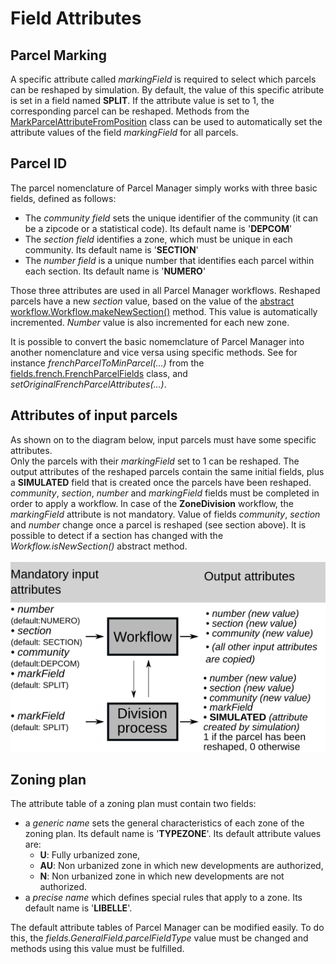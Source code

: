 # Field Attributes

## Parcel Marking
A specific attribute called *markingField* is required to select which parcels can be reshaped by simulation. By default, the value of this specific atribute is set in a field named <b>SPLIT</b>. If the attribute value is set to 1, the corresponding parcel can be reshaped. Methods from the <a href="https://framagit.org/artiscales/parcelmanager/-/blob/master/src/main/java/fr/ign/artiscales/pm/parcelFunction/MarkParcelAttributeFromPosition.java">MarkParcelAttributeFromPosition</a> class can be used to automatically set the attribute values of the field *markingField* for all parcels. 

## Parcel ID

The parcel nomenclature of Parcel Manager simply works with three basic fields, defined as follows:
<ul>
    <li>The <i>community field</i> sets the unique identifier of the community (it can be a zipcode or a statistical code). Its default name is '<b>DEPCOM</b>'</li>
    <li>The <i>section field</i> identifies a zone, which must be unique in each community. Its default name is '<b>SECTION</b>'</li>
    <li>The <i>number field</i> is a unique number that identifies each parcel within each section. Its default name is '<b>NUMERO</b>'</li>
</ul>
Those three attributes are used in all Parcel Manager workflows.
Reshaped parcels have a new <i>section</i> value, based on the value of the <a href="https://framagit.org/artiscales/parcelmanager/-/blob/master/src/main/java/fr/ign/artiscales/pm/workflow/Workflow.java">abstract workflow.Workflow.makeNewSection()</a> method. This value is automatically incremented.
<i>Number</i> value is also incremented for each new zone.

It is possible to convert the basic nomemclature of Parcel Manager into another nomenclature and vice versa using specific methods. See for instance <i>frenchParcelToMinParcel(...)</i> from the <a href="https://framagit.org/artiscales/parcelmanager/-/blob/master/src/main/java/fr/ign/artiscales/pm/fields/french/FrenchParcelFields.java">fields.french.FrenchParcelFields</a> class, and  <i>setOriginalFrenchParcelAttributes(...)</i>.

## Attributes of input parcels
As shown on to the diagram below, input parcels must have some specific attributes.
<br /> 
Only the parcels with their *markingField* set to 1 can be reshaped. The output attributes of the reshaped parcels contain the same initial fields, plus a **SIMULATED** field that is created once the parcels have been reshaped. 
<br /> 
*community*, *section*, *number* and *markingField* fields must be completed in order to apply a workflow. In case of the **ZoneDivision** workflow, the *markingField* attribute is not mandatory. Value of fields *community*, *section* and *number* change once a parcel is reshaped (see section above). It is possible to detect if a section has changed with the *Workflow.isNewSection()* abstract method. 
<br /> 
<br /> 
<img alt="schema with mandatory attributes for Parcel Manager operations" src="./attSchema.png"/>

## Zoning plan

The attribute table of a zoning plan must contain two fields:

<ul>
    <li>a <i>generic name</i> sets the general characteristics of each zone of the zoning plan. Its default name is '<b>TYPEZONE</b>'. Its default attribute values are:
<ul>
    <li> <b>U</b>: Fully urbanized zone,</li>
    <li> <b>AU</b>: Non urbanized zone in which new developments are authorized,</li>
    <li> <b>N</b>: Non urbanized zone in which new developments are not authorized.</li>
</ul>
    <li>a <i>precise name</i> which defines special rules that apply to a zone. Its default name is '<b>LIBELLE</b>'.</li>
</ul>

The default attribute tables of Parcel Manager can be modified easily.
To do this, the <i>fields.GeneralField.parcelFieldType</i> value must be changed and methods using this value must be fulfilled. 
